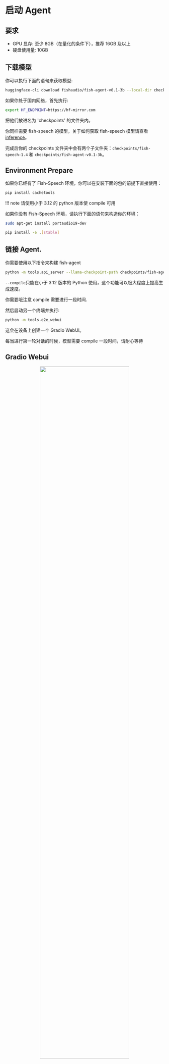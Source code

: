 # 启动 Agent

## 要求

- GPU 显存: 至少 8GB（在量化的条件下），推荐 16GB 及以上
- 硬盘使用量: 10GB

## 下载模型

你可以执行下面的语句来获取模型:

```bash
huggingface-cli download fishaudio/fish-agent-v0.1-3b --local-dir checkpoints/fish-agent-v0.1-3b
```

如果你处于国内网络，首先执行:

```bash
export HF_ENDPOINT=https://hf-mirror.com
```

把他们放进名为 'checkpoints' 的文件夹内。

你同样需要 fish-speech 的模型，关于如何获取 fish-speech 模型请查看[inference](inference.md)。

完成后你的 checkpoints 文件夹中会有两个子文件夹：`checkpoints/fish-speech-1.4` 和 `checkpoints/fish-agent-v0.1-3b`。

## Environment Prepare

如果你已经有了 Fish-Speech 环境，你可以在安装下面的包的前提下直接使用：

```bash
pip install cachetools
```

!!! note
请使用小于 3.12 的 python 版本使 compile 可用

如果你没有 Fish-Speech 环境，请执行下面的语句来构造你的环境：

```bash
sudo apt-get install portaudio19-dev

pip install -e .[stable]
```

## 链接 Agent.

你需要使用以下指令来构建 fish-agent

```bash
python -m tools.api_server --llama-checkpoint-path checkpoints/fish-agent-v0.1-3b/ --mode agent --compile
```

`--compile`只能在小于 3.12 版本的 Python 使用，这个功能可以极大程度上提高生成速度。

你需要哦注意 compile 需要进行一段时间.

然后启动另一个终端并执行:

```bash
python -m tools.e2e_webui
```

这会在设备上创建一个 Gradio WebUI。

每当进行第一轮对话的时候，模型需要 compile 一段时间，请耐心等待

## Gradio Webui

<p align="center">
   <img src="../../assets/figs/agent_gradio.png" width="75%">
</p>

玩得开心！

## Performance

在我们的测试环境下， 4060 laptop GPU 只能刚刚运行该模型，只有大概 8 tokens/s。 4090 GPU 可以在编译后达到 95 tokens/s，我们推荐使用至少 4080 以上级别的 GPU 来达到较好体验。

# About Agent

该模型仍处于测试阶段。如果你发现了问题，请给我们提 issue 或者 pull request，我们非常感谢。
